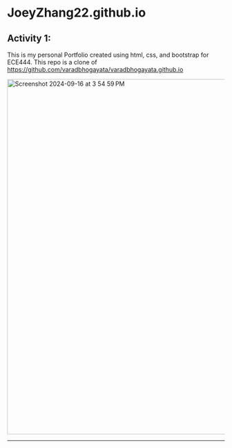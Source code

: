 # JoeyZhang22.github.io

## Activity 1: 
This is my personal Portfolio created using html, css, and bootstrap for ECE444.
This repo is a clone of https://github.com/varadbhogayata/varadbhogayata.github.io

<img width="822" alt="Screenshot 2024-09-16 at 3 54 59 PM" src="https://github.com/user-attachments/assets/60818651-ec89-49fe-953e-3f95b642ada6">

___


